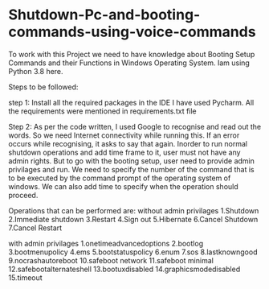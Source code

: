 # Shutdown-Pc-and-booting-commands-using-voice-commands

To work with this Project we need to have knowledge about Booting Setup Commands and their Functions in Windows Operating System.
Iam using Python 3.8 here.

Steps to be followed:

step 1:
Install all the required packages in the IDE
I have used Pycharm.
All the requirements were mentioned in requirements.txt file

Step 2:
As per the code written,
I used Google to recognise and read out the words. So we need Internet connectivity while running this.
If an error occurs while recognising, it asks to say that again.
Inorder to run normal shutdown operations and add time frame to it, user must not have any admin rights. But to go with the booting setup, user need to provide admin privilages and run.
We need to specify the number of the command that is to be executed by the command prompt of the operating system of windows.
We can also add time to specify when the operation should proceed.

Operations that can be performed are:
without admin privilages
1.Shutdown
2.Immediate shutdown
3.Restart
4.Sign out
5.Hibernate
6.Cancel Shutdown
7.Cancel Restart

with admin privilages
1.onetimeadvancedoptions
2.bootlog
3.bootmenupolicy
4.ems
5.bootstatuspolicy
6.enum
7.sos
8.lastknowngood
9.nocrashautoreboot
10.safeboot network
11.safeboot minimal
12.safebootalternateshell
13.bootuxdisabled
14.graphicsmodedisabled
15.timeout
